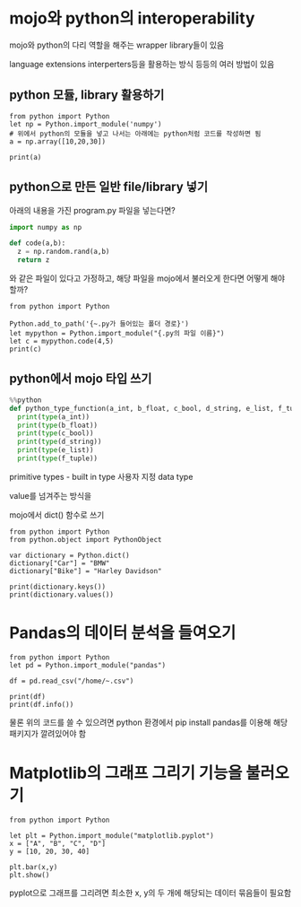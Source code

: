 # mojo와 python의 interoperability

mojo와 python의 다리 역할을 해주는 wrapper library들이 있음

language extensions
interperters등을 활용하는 방식 등등의 여러 방법이 있음


## python 모듈, library 활용하기

```mojo
from python import Python
let np = Python.import_module('numpy')
# 위에서 python의 모듈을 넣고 나서는 아래에는 python처럼 코드를 작성하면 됨
a = np.array([10,20,30])

print(a)

```


## python으로 만든 일반 file/library 넣기
아래의 내용을 가진 program.py 파일을 넣는다면?

```python
import numpy as np

def code(a,b):
  z = np.random.rand(a,b)
  return z
```
와 같은 파일이 있다고 가정하고,
해당 파일을 mojo에서 불러오게 한다면 어떻게 해야 할까?

```mojo
from python import Python

Python.add_to_path('{~.py가 들어있는 폴더 경로}')
let mypython = Python.import_module("{.py의 파일 이름}")
let c = mypython.code(4,5)
print(c)
```

## python에서 mojo 타입 쓰기

```python
%%python
def python_type_function(a_int, b_float, c_bool, d_string, e_list, f_tuple):
  print(type(a_int))
  print(type(b_float))
  print(type(c_bool))
  print(type(d_string))
  print(type(e_list))
  print(type(f_tuple))

```

primitive types - built in type
사용자 지정 data type 

value를 넘겨주는 방식을

mojo에서 dict() 함수로 쓰기

```mojo
from python import Python
from python.object import PythonObject

var dictionary = Python.dict()
dictionary["Car"] = "BMW"
dictionary["Bike"] = "Harley Davidson"

print(dictionary.keys())
print(dictionary.values())
```

# Pandas의 데이터 분석을 들여오기

```mojo
from python import Python
let pd = Python.import_module("pandas")

df = pd.read_csv("/home/~.csv")

print(df)
print(df.info())
```
물론 위의 코드를 쓸 수 있으려면 python 환경에서 pip install pandas를 이용해 해당 패키지가 깔려있어야 함

# Matplotlib의 그래프 그리기 기능을 불러오기

```mojo
from python import Python

let plt = Python.import_module("matplotlib.pyplot")
x = ["A", "B", "C", "D"]
y = [10, 20, 30, 40]

plt.bar(x,y)
plt.show()
```
pyplot으로 그래프를 그리려면 최소한 x, y의 두 개에 해당되는 데이터 묶음들이 필요함
